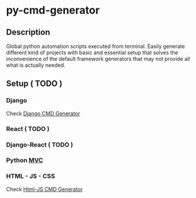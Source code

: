 # py-cmd-generator

## Description

Global python automation scripts executed from terminal.
Easily generate different kind of projects with basic and essential setup that solves the inconvenience of the default framework generators that may not provide all what is actually needed.

## Setup ( TODO )


### Django

Check [Django CMD Generator](https://github.com/TenmaChinen/py-cmd-generator/tree/django)

### React ( TODO )

### Django-React ( TODO )

### Python [MVC](## "Model View Controller")

### HTML - JS - CSS

Check [Html-JS CMD Generator](https://github.com/TenmaChinen/py-cmd-generator/tree/html-js)